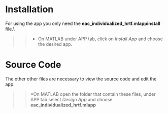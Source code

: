 # Installation

For using the app you only need the **eac_individualized_hrtf.mlappinstall** file.\

>>* On MATLAB under APP tab, click on *Install App* and choose the desired app. 


# Source Code

The other other files are necessary to view the source code and edit the app.

>>*On MATLAB open the folder that contain these files, under APP tab select *Design App* and choose **eac_individualized_hrtf.mlapp**
